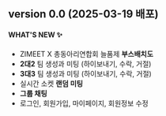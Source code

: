 ## version 0.0 (2025-03-19 배포)
#### WHAT'S NEW ✨
- ZIMEET X 총동아리연합회 늘품제 **부스배치도**
- **2대2** 팀 생성과 미팅 (하이보내기, 수락, 거절)
- **3대3** 팀 생성과 미팅 (하이보내기, 수락, 거절)
- 실시간 소켓 **랜덤 미팅**
- **그룹 채팅**
- 로그인, 회원가입, 마이페이지, 회원정보 수정

